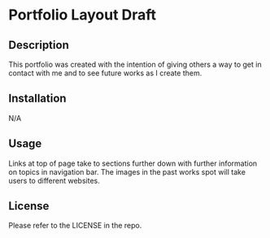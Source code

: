 # Portfolio Layout Draft

## Description

This portfolio was created with the intention of giving others a way to get in contact with me and to see future works as I create them.

## Installation

N/A

## Usage

Links at top of page take to sections further down with further information on topics in navigation bar. The images in the past works spot will take users to different websites.

## License

Please refer to the LICENSE in the repo.

